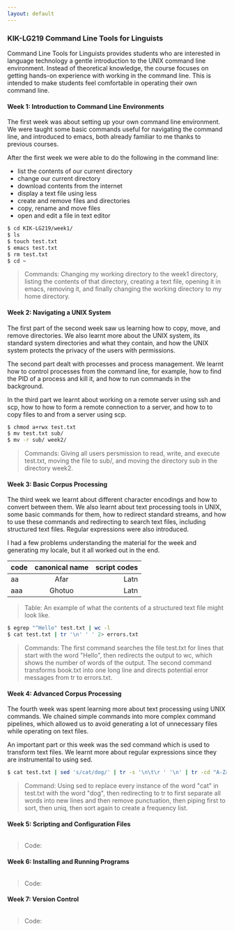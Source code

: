 ```yaml
---
layout: default
---
```


### KIK-LG219 Command Line Tools for Linguists

Command Line Tools for Linguists provides students who are interested in language technology
a gentle introduction to the UNIX command line environment.
Instead of theoretical knowledge,
the course focuses on getting hands-on experience with working in the command line.
This is intended to make students feel comfortable in operating their own command line.

#### Week 1: Introduction to Command Line Environments

The first week was about setting up your own command line environment.
We were taught some basic commands useful for navigating the command line, and introduced to emacs,
both already familiar to me thanks to previous courses.

After the first week we were able to do the following in the command line:
  * list the contents of our current directory
  * change our current directory
  * download contents from the internet
  * display a text file using less
  * create and remove files and directories
  * copy, rename and move files
  * open and edit a file in text editor

```bash
$ cd KIK-LG219/week1/
$ ls
$ touch test.txt
$ emacs test.txt
$ rm test.txt
$ cd ~
```

>Commands: Changing my working directory to the week1 directory, listing the contents of that directory,
creating a text file, opening it in emacs, removing it,
and finally changing the working directory to my home directory.

#### Week 2: Navigating a UNIX System

The first part of the second week saw us learning how to copy, move, and remove directories.
We also learnt more about the UNIX system, its standard system directories and what they contain,
and how the UNIX system protects the privacy of the users with permissions.

The second part dealt with processes and process management.
We learnt how to control processes from the command line, for example,
how to find the PID of a process and kill it, and how to run commands in the background.

In the third part we learnt about working on a remote server using ssh and scp,
how to how to form a remote connection to a server, and how to to copy files to and from a server using scp.

```bash
$ chmod a+rwx test.txt
$ mv test.txt sub/
$ mv -r sub/ week2/
```

>Commands: Giving all users persmission to read, write, and execute test.txt, moving the file to sub/,
and moving the directory sub in the directory week2.

#### Week 3: Basic Corpus Processing

The third week we learnt about different character encodings and how to convert between them.
We also learnt about text processing tools in UNIX, some basic commands for them,
how to redirect standard streams, and how to use these commands and redirecting to search text files,
including structured text files. Regular expressions were also introduced.

I had a few problems understanding the material for the week and generating my locale,
but it all worked out in the end.

| code | canonical name | script codes |
| ---- |:--------------:| ------------:|
| aa   | Afar           | Latn         |
| aaa  | Ghotuo         | Latn         |

>Table: An example of what the contents of a structured text file might look like.

```bash
$ egrep "^Hello" test.txt | wc -l
$ cat test.txt | tr '\n' ' ' 2> errors.txt
```

>Commands: The first command searches the file test.txt for lines that start with the word "Hello",
then redirects the output to wc, which shows the number of words of the output.
The second command transforms book.txt into one long line and directs potential error messages from tr to errors.txt.

#### Week 4: Advanced Corpus Processing

The fourth week was spent learning more about text processing using UNIX commands.
We chained simple commands into more complex command pipelines,
which allowed us to avoid generating a lot of unnecessary files while operating on text files.

An important part or this week was the sed command which is used to transform text files.
We learnt more about regular expressions since they are instrumental to using sed.

```bash
$ cat test.txt | sed 's/cat/dog/' | tr -s '\n\t\r ' '\n' | tr -cd "A-Za-z0-9\n'" | sort | uniq -c | sort -nr
```

>Command: Using sed to replace every instance of the word "cat" in test.txt with the word "dog",
then redirecting to tr to first separate all words into new lines and then remove punctuation,
then piping first to sort, then uniq, then sort again to create a frequency list.

#### Week 5: Scripting and Configuration Files

```bash
```

>Code:

#### Week 6: Installing and Running Programs

```bash
```

>Code:

#### Week 7: Version Control

```bash
```

>Code:


